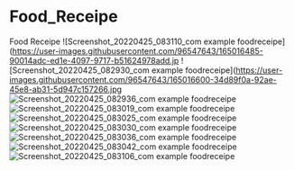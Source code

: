 # Food_Receipe
Food Receipe
![Screenshot_20220425_083110_com example foodreceipe](https://user-images.githubusercontent.com/96547643/165016485-90014adc-ed1e-4097-9717-b51624978add.jp ![Screenshot_20220425_082930_com example foodreceipe](https://user-images.githubusercontent.com/96547643/165016600-34d89f0a-92ae-45e8-ab31-5d947c157266.jpg ![Screenshot_20220425_082936_com example foodreceipe](https://user-images.githubusercontent.com/96547643/165016610-6076510b-66ee-40af-87f7-0504f22746f3.jpg) ![Screenshot_20220425_083019_com example foodreceipe](https://user-images.githubusercontent.com/96547643/165016619-a5300521-2f82-4fbc-abdd-0b160320d607.jpg) ![Screenshot_20220425_083025_com example foodreceipe](https://user-images.githubusercontent.com/96547643/165016626-bca70410-10b2-4cb5-81a1-7ab97b288074.jpg) ![Screenshot_20220425_083030_com example foodreceipe](https://user-images.githubusercontent.com/96547643/165016636-099e97df-c860-4a8c-8cdc-b2f8b6e4123e.jpg) ![Screenshot_20220425_083036_com example foodreceipe](https://user-images.githubusercontent.com/96547643/165016638-dec4e79c-8e88-432c-83f7-c22ba16372a8.jpg) ![Screenshot_20220425_083042_com example foodreceipe](https://user-images.githubusercontent.com/96547643/165016640-85fa89fe-6064-420d-835f-1bd8f42de87c.jpg) ![Screenshot_20220425_083106_com example foodreceipe](https://user-images.githubusercontent.com/96547643/165016641-ee11a798-8e15-495d-932a-61c75d2f888d.jpg)
